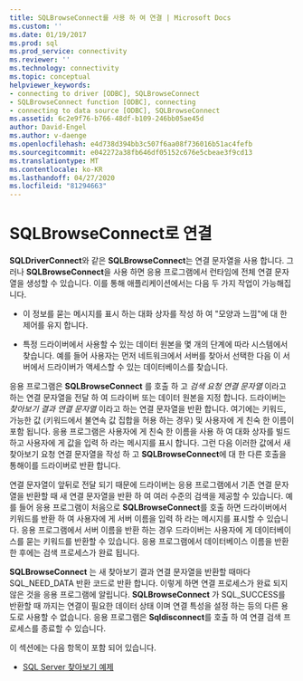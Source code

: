 ```yaml
---
title: SQLBrowseConnect를 사용 하 여 연결 | Microsoft Docs
ms.custom: ''
ms.date: 01/19/2017
ms.prod: sql
ms.prod_service: connectivity
ms.reviewer: ''
ms.technology: connectivity
ms.topic: conceptual
helpviewer_keywords:
- connecting to driver [ODBC], SQLBrowseConnect
- SQLBrowseConnect function [ODBC], connecting
- connecting to data source [ODBC], SQLBrowseConnect
ms.assetid: 6c2e9f76-b766-48df-b109-246bb05ae45d
author: David-Engel
ms.author: v-daenge
ms.openlocfilehash: e4d738d394bb3c507f6aa08f736016b51ac4fefb
ms.sourcegitcommit: e042272a38fb646df05152c676e5cbeae3f9cd13
ms.translationtype: MT
ms.contentlocale: ko-KR
ms.lasthandoff: 04/27/2020
ms.locfileid: "81294663"
---
```

# <a name="connecting-with-sqlbrowseconnect"></a>SQLBrowseConnect로 연결
**SQLDriverConnect**와 같은 **SQLBrowseConnect**는 연결 문자열을 사용 합니다. 그러나 **SQLBrowseConnect**을 사용 하면 응용 프로그램에서 런타임에 전체 연결 문자열을 생성할 수 있습니다. 이를 통해 애플리케이션에서는 다음 두 가지 작업이 가능해집니다.  
  
-   이 정보를 묻는 메시지를 표시 하는 대화 상자를 작성 하 여 "모양과 느낌"에 대 한 제어를 유지 합니다.  
  
-   특정 드라이버에서 사용할 수 있는 데이터 원본을 몇 개의 단계에 따라 시스템에서 찾습니다. 예를 들어 사용자는 먼저 네트워크에서 서버를 찾아서 선택한 다음 이 서버에서 드라이버가 액세스할 수 있는 데이터베이스를 찾습니다.  
  
 응용 프로그램은 **SQLBrowseConnect** 를 호출 하 고 *검색 요청 연결 문자열* 이라고 하는 연결 문자열을 전달 하 여 드라이버 또는 데이터 원본을 지정 합니다. 드라이버는 *찾아보기 결과 연결 문자열* 이라고 하는 연결 문자열을 반환 합니다. 여기에는 키워드, 가능한 값 (키워드에서 불연속 값 집합을 허용 하는 경우) 및 사용자에 게 친숙 한 이름이 포함 됩니다. 응용 프로그램은 사용자에 게 친숙 한 이름을 사용 하 여 대화 상자를 빌드하고 사용자에 게 값을 입력 하 라는 메시지를 표시 합니다. 그런 다음 이러한 값에서 새 찾아보기 요청 연결 문자열을 작성 하 고 **SQLBrowseConnect**에 대 한 다른 호출을 통해이를 드라이버로 반환 합니다.  
  
 연결 문자열이 앞뒤로 전달 되기 때문에 드라이버는 응용 프로그램에서 기존 연결 문자열을 반환할 때 새 연결 문자열을 반환 하 여 여러 수준의 검색을 제공할 수 있습니다. 예를 들어 응용 프로그램이 처음으로 **SQLBrowseConnect**를 호출 하면 드라이버에서 키워드를 반환 하 여 사용자에 게 서버 이름을 입력 하 라는 메시지를 표시할 수 있습니다. 응용 프로그램에서 서버 이름을 반환 하는 경우 드라이버는 사용자에 게 데이터베이스를 묻는 키워드를 반환할 수 있습니다. 응용 프로그램에서 데이터베이스 이름을 반환한 후에는 검색 프로세스가 완료 됩니다.  
  
 **SQLBrowseConnect** 는 새 찾아보기 결과 연결 문자열을 반환할 때마다 SQL_NEED_DATA 반환 코드로 반환 합니다. 이렇게 하면 연결 프로세스가 완료 되지 않은 것을 응용 프로그램에 알립니다. **SQLBrowseConnect** 가 SQL_SUCCESS를 반환할 때 까지는 연결이 필요한 데이터 상태 이며 연결 특성을 설정 하는 등의 다른 용도로 사용할 수 없습니다. 응용 프로그램은 **Sqldisconnect**를 호출 하 여 연결 검색 프로세스를 종료할 수 있습니다.  
  
 이 섹션에는 다음 항목이 포함 되어 있습니다.  
  
-   [SQL Server 찾아보기 예제](../../../odbc/reference/develop-app/sql-server-browsing-example.md)
